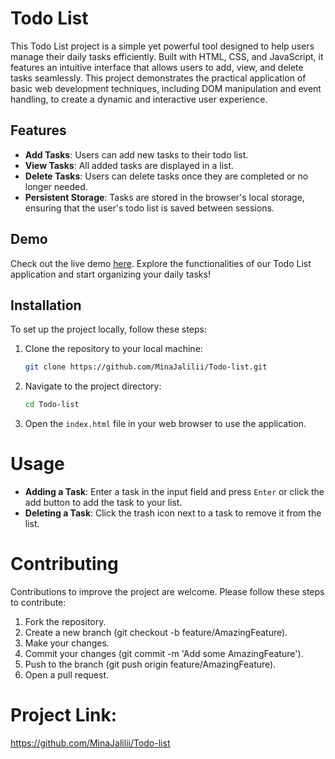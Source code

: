 # Todo List

This Todo List project is a simple yet powerful tool designed to help users manage their daily tasks efficiently. Built
with HTML, CSS, and JavaScript, it features an intuitive interface that allows users to add, view, and delete tasks
seamlessly. This project demonstrates the practical application of basic web development techniques, including DOM
manipulation and event handling, to create a dynamic and interactive user experience.

## Features

- **Add Tasks**: Users can add new tasks to their todo list.
- **View Tasks**: All added tasks are displayed in a list.
- **Delete Tasks**: Users can delete tasks once they are completed or no longer needed.
- **Persistent Storage**: Tasks are stored in the browser's local storage, ensuring that the user's todo list is saved
  between sessions.

## Demo

Check out the live demo [here](https://minajalilii.github.io/Todo-list/). Explore the functionalities of our Todo List
application and start organizing your daily tasks!

## Installation

To set up the project locally, follow these steps:

1. Clone the repository to your local machine:
    ```bash
    git clone https://github.com/MinaJalilii/Todo-list.git

2. Navigate to the project directory:
    ```bash
    cd Todo-list
3. Open the `index.html` file in your web browser to use the application.

# Usage

- **Adding a Task**: Enter a task in the input field and press `Enter` or click the add button to add the task to your
  list.
- **Deleting a Task**: Click the trash icon next to a task to remove it from the list.

# Contributing
Contributions to improve the project are welcome. Please follow these steps to contribute:

1. Fork the repository.
2. Create a new branch (git checkout -b feature/AmazingFeature).
3. Make your changes.
4. Commit your changes (git commit -m 'Add some AmazingFeature').
5. Push to the branch (git push origin feature/AmazingFeature).
6. Open a pull request.


# Project Link: 
https://github.com/MinaJalilii/Todo-list